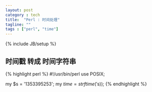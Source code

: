 ```yaml
---
layout: post
category : tech
title:  "Perl : 时间处理"
tagline: ""
tags : ["perl", "time"] 
---
```

{% include JB/setup %}

## 时间戳 转成 时间字符串

{% highlight perl %}
#!/usr/bin/perl
use POSIX;

my $s = '1353395253';
my $time =  strftime('%Y-%m-%d %H:%M:%S‘, localtime($s));
{% endhighlight %}
